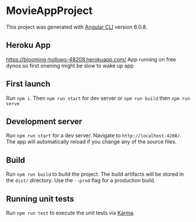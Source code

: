# MovieAppProject

This project was generated with [Angular CLI](https://github.com/angular/angular-cli) version 6.0.8.

## Heroku App

https://blooming-hollows-48208.herokuapp.com/ App running on free dynos so first onening might be slow to wake up app

## First launch

Run `npm i`. Then `npm run start` for dev server or `npm run build` then `npm run serve`

## Development server

Run `npm run start` for a dev server. Navigate to `http://localhost:4200/`. The app will automatically reload if you change any of the source files.

## Build

Run `npm run build` to build the project. The build artifacts will be stored in the `dist/` directory. Use the `--prod` flag for a production build.

## Running unit tests

Run `npm run test` to execute the unit tests via [Karma](https://karma-runner.github.io).
